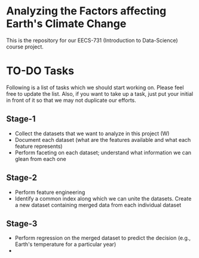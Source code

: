 # Analyzing the Factors affecting Earth's Climate Change
This is the repository for our EECS-731 (Introduction to Data-Science) course
project.

# TO-DO Tasks
Following is a list of tasks which we should start working on. Please feel free
to update the list. Also, if you want to take up a task, just put your initial
in front of it so that we may not duplicate our efforts.

## Stage-1
  - Collect the datasets that we want to analyze in this project (W)
  - Document each dataset (what are the features available and what each feature
    represents)
  - Perform faceting on each dataset; understand what information we can glean
    from each one

## Stage-2
  - Perform feature engineering
  - Identify a common index along which we can unite the datasets. Create a new
    dataset containing merged data from each individual dataset

## Stage-3
  - Perform regression on the merged dataset to predict the decision (e.g.,
    Earth's temperature for a particular year)
  - <To-Be-Added>
